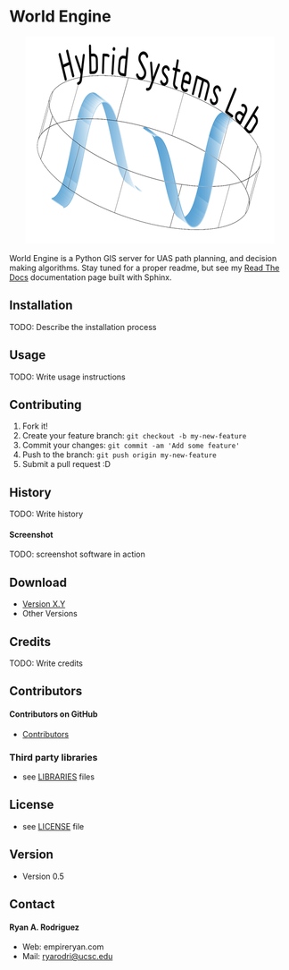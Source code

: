 

# World Engine

<p align="center">
  <img src="https://github.com/empireryan/mapServer/blob/master/docs/img/hslLogo.png" alt="Sublime's custom image"/>
</p>

World Engine is a Python GIS server for UAS path planning, and decision making algorithms. Stay tuned for a proper readme, but see my [Read The Docs](/Users/empire/Documents/GitHub/mapServer/docs/img/hslLogo.png) documentation page built with Sphinx.

## Installation

TODO: Describe the installation process

## Usage

TODO: Write usage instructions

## Contributing

1. Fork it!
2. Create your feature branch: `git checkout -b my-new-feature`
3. Commit your changes: `git commit -am 'Add some feature'`
4. Push to the branch: `git push origin my-new-feature`
5. Submit a pull request :D

## History

TODO: Write history

#### Screenshot

TODO: screenshot software in action

## Download
* [Version X.Y](https://github.com/username/sw-name/archive/master.zip)
* Other Versions

## Credits

TODO: Write credits

## Contributors

#### Contributors on GitHub
* [Contributors](https://github.com/username/sw-name/graphs/contributors)

### Third party libraries
* see [LIBRARIES](https://github.com/username/sw-name/blob/master/LIBRARIES.md) files

## License 
* see [LICENSE](https://github.com/username/sw-name/blob/master/LICENSE.md) file

## Version 
* Version 0.5

## Contact
#### Ryan A. Rodriguez
* Web: empireryan.com
* Mail: ryarodri@ucsc.edu

